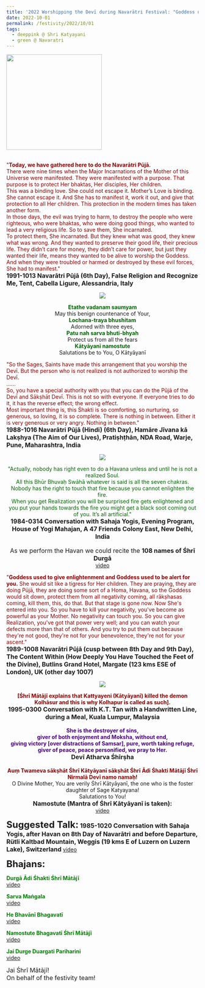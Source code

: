```yaml
---
title: '2022 Worshipping the Devī during Navarātri Festival: "Goddess used to give enlightenment and Goddess used to be alert for you" '
date: 2022-10-01
permalink: /festivity/2022/10/01
tags:
  - deeppink @ Shri Katyayani
  - green @ Navaratri
---
```


<div style="text-align: left"><img src="/images/image1.png" width="250" /></div><br>

<p>
<font color="DarkRed">"<b>Today, we have gathered here to do the Navarātri Pūjā.</b><br>
There were nine times when the Major Incarnations of the Mother of this Universe were manifested. They were manifested with a purpose. That purpose is to protect Her bhaktas, Her disciples, Her children.<br>
This was a binding love. She could not escape it. Mother’s Love is binding. She cannot escape it. And She has to manifest it, work it out, and give that protection to all Her children.
This protection in the modern times has taken another form.<br>
In those days, the evil was trying to harm, to destroy the people who were righteous, who were bhaktas, who were doing good things, who wanted to lead a very religious life. So to save them, She incarnated.<br>
To protect them, She incarnated. But they knew what was good, they knew what was wrong. And they wanted to preserve their good life, their precious life. They didn’t care for money, they didn’t care for power, but just they wanted their life, means they wanted to be alive to worship the Goddess. And when they were troubled or harmed or destroyed by these evil forces, She had to manifest."</font><br>
<font size="+0"><b>1991-1013 Navarātri Pūjā (6th Day), False Religion and Recognize Me, Tent, Cabella Ligure, Alessandria, Italy</b></font>
</p>

<div style="text-align: center"><img src="/images/image1038.png" /></div>

<p style="text-align:center;">
<font color="DarkGreen"><b>Etathe vadanam saumyam</b></font><br>
May this benign countenance of Your,<br>
<font color="DarkGreen"><b>Lochana-traya bhushitam</b></font><br>
Adorned with three eyes,<br>
<font color="DarkGreen"><b>Patu nah sarva bhuti-bhyah</b></font><br>
Protect us from all the fears<br>
<font color="DarkGreen"><b>Kātyāyanī namostute</b></font><br>
Salutations be to You, O Kātyāyanī<br>
</p>

<p>
<font color="DarkRed">"So the Sages, Saints have made this arrangement that you worship the Devī. But the person who is not realized is not authorized to worship the Devī.<br>
......<br>
So, you have a special authority with you that you can do the Pūjā of the Devī and Sākṣhāt Devī. This is not so with everyone. If everyone tries to do it, it has the reverse effect; the wrong effect.<br>
Most important thing is, this Śhakti is so comforting, so nurturing, so generous, so loving, it is so complete. There is nothing in between. Either it is very generous or very angry. Nothing in between."</font><br>
<font size="+0"><b>1988-1016 Navarātri Pūjā (Hindi) (6th Day), Hamāre Jīvana kā Lakṣhya (The Aim of Our Lives), Pratiṣhṭhān, NDA Road, Warje, Pune, Maharashtra, India</b></font>
</p>

<div style="text-align: center"><img src="/images/image1039.png" /></div>

<p style=" text-align:center;">
<font color="DarkGreen">"Actually, nobody has right even to do a Havana unless and until he is not a realized Soul.<br>
All this Bhūr Bhuvaḥ Swāhā whatever is said is all the seven chakras.<br>
Nobody has the right to touch that fire because you cannot enlighten the fire.<br>
When you get Realization you will be surprised fire gets enlightened and you put your hands towards the fire you might get a black soot coming out of you. It’s all artificial."</font><br>
<font size="+0"><b>1984-0314 Conversation with Sahaja Yogis, Evening Program, House of Yogi Mahajan, A 47 Friends Colony East, New Delhi, India</b></font><br>
<br>
<font size="+0">As we perform the Havan we could recite the <b>108 names of Śhrī Durgā</b></font><br>
<a href="https://youtu.be/42XQqX3g96U">video</a>
</p>

<p>
<font color="DarkRed">"<b>Goddess used to give enlightenment and Goddess used to be alert for you.</b> She would sit like a tigress for Her children. They are praying, they are doing Pūjā, they are doing some sort of a Homa, Havana, so the Goddess would sit down, protect them from all negativity coming, all rākṣhasas coming, kill them, this, do that. But that stage is gone now. Now She's entered into you. So you have to kill your negativity, you've become as powerful as your Mother. No negativity can touch you. So you can give Realization, you've got that power very well; and you can watch your defects more than that of others. And you try to put them out because they're not good, they're not for your benevolence, they're not for your ascent."</font><br>
<font size="+0"><b>1989-1008 Navarātri Pūjā (cusp between 8th Day and 9th Day), The Content Within (How Deeply You Have Touched the Feet of the Divine), Butlins Grand Hotel, Margate (123 kms ESE of London), UK (other day 1007)</b></font>
</p>

<div style="text-align: center"><img src="/images/image1040.png" /></div>

<p style=" text-align:center;">
<font color="DarkRed"><b>[Śhrī Mātājī explains that Kattyayeni (Kātyāyanī) killed the demon Kolhāsur and this is why Kolhapur is called as such].</b></font><br>
<font size="+0"><b>1995-0300 Conversation with K.T. Tan with a Handwritten Line, during a Meal, Kuala Lumpur, Malaysia</b></font><br>
<br>
<font color="indigo"><b>She is the destroyer of sins,<br>
giver of both enjoyment and Moksha, without end,<br>
giving victory [over distractions of Samsar], pure, worth taking refuge,<br>
giver of peace, peace personified, we pray to Her.</b></font><br>
<font size="+0"><b>Devī Atharva Śhīrṣha</b></font><br>
<br>
<font color="DarkRed"><b>Auṃ Twameva sākṣhāt Śhrī Kātyāyanī sākṣhāt Śhrī Ādi Śhakti Mātājī Śhrī Nirmalā Devī namo namaḥ!</b></font><br>
O Divine Mother, You are verily Śhrī Kātyāyanī, the one who is the foster daughter of Sage Katyayana!<br>
Salutations to You!<br>
<font size="+0"><b>Namostute (Mantra of Śhrī Kātyāyanī is taken): </b></font><br>
<a href="">video</a>
</p>

<font size="+2"><b>Suggested Talk:</b></font> 
<font size="+0"><b>1985-1020 Conversation with Sahaja Yogis, after Havan on 8th Day of Navarātri and before Departure, Rütli Kaltbad Mountain, Weggis (19 kms E of Luzern on Luzern Lake), Switzerland</b></font>
<a href="https://vimeo.com/142435846"> video</a><br>

<font size="+2"><b>Bhajans:</b></font>

<p>
<font color="green"><b>Durgā Ādi Śhakti Śhrī Mātājī</b></font><br>
<a href="https://seven-teams.github.io/Videos_Links.html">video</a>
</p>

<p>
<font color="green"><b>Sarva Maṅgala</b></font><br>
<a href="https://seven-teams.github.io/Videos_Links.html">video</a>
</p>
 
<p>
<font color="green"><b>He Bhavānī Bhagavatī</b></font><br>
<a href="https://seven-teams.github.io/Videos_Links.html">video</a> 
</p>

<p>
<font color="green"><b>Namostute Bhagavatī Śhrī Mātājī</b></font><br>
<a href="https://seven-teams.github.io/Videos_Links.html">video</a>
</p>

<p>
<font color="green"><b>Jai Durge Duargati Pariharini</b></font><br>
<a href="https://youtu.be/F68hoY8ZhOI">video</a> 
</p>

<p>
<font size="+0">Jai Śhrī Mātājī!<br>
On behalf of the festivity team!</font>
</p>